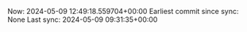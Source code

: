 Now: 2024-05-09 12:49:18.559704+00:00 Earliest commit since sync: None Last sync: 2024-05-09 09:31:35+00:00
